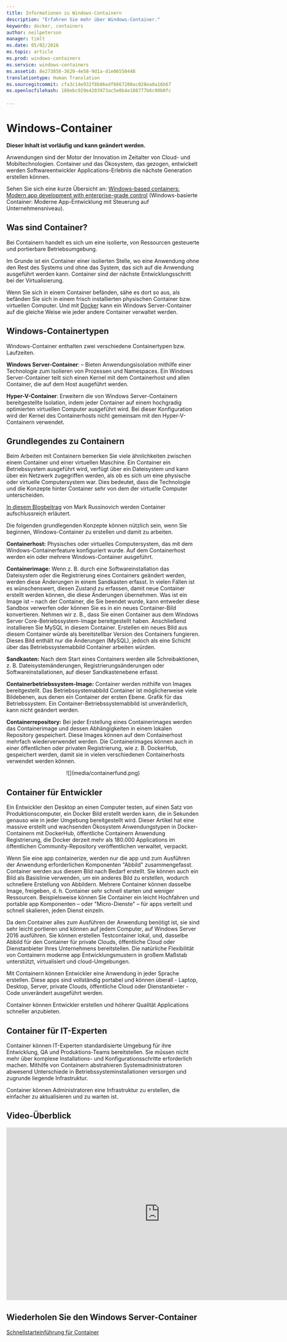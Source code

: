 ```yaml
---
title: Informationen zu Windows-Containern
description: "Erfahren Sie mehr über Windows-Container."
keywords: docker, containers
author: neilpeterson
manager: timlt
ms.date: 05/02/2016
ms.topic: article
ms.prod: windows-containers
ms.service: windows-containers
ms.assetid: 8e273856-3620-4e58-9d1a-d1e06550448
translationtype: Human Translation
ms.sourcegitcommit: cfa3c14e932f8b86edf6667200ac028ea0a16b67
ms.openlocfilehash: 180ebc929e4203973ac5e0b4e108777b6c90b0fc

---
```


# Windows-Container

**Dieser Inhalt ist vorläufig und kann geändert werden.** 

Anwendungen sind der Motor der Innovation im Zeitalter von Cloud- und Mobiltechnologien. Container und das Ökosystem, das gezogen, entwickelt werden Softwareentwickler Applications-Erlebnis die nächste Generation erstellen können.

Sehen Sie sich eine kurze Übersicht an: [Windows-based containers: Modern app development with enterprise-grade control](https://youtu.be/Ryx3o0rD5lY) (Windows-basierte Container: Moderne App-Entwicklung mit Steuerung auf Unternehmensniveau).

## Was sind Container?

Bei Containern handelt es sich um eine isolierte, von Ressourcen gesteuerte und portierbare Betriebsumgebung.

Im Grunde ist ein Container einer isolierten Stelle, wo eine Anwendung ohne den Rest des Systems und ohne das System, das sich auf die Anwendung ausgeführt werden kann. Container sind der nächste Entwicklungsschritt bei der Virtualisierung.

Wenn Sie sich in einem Container befänden, sähe es dort so aus, als befänden Sie sich in einem frisch installierten physischen Container bzw. virtuellen Computer. Und mit [Docker](https://www.docker.com/) kann ein Windows Server-Container auf die gleiche Weise wie jeder andere Container verwaltet werden.

## Windows-Containertypen

Windows-Container enthalten zwei verschiedene Containertypen bzw. Laufzeiten.

**Windows Server-Container**: – Bieten Anwendungsisolation mithilfe einer Technologie zum Isolieren von Prozessen und Namespaces. Ein Windows Server-Container teilt sich einen Kernel mit dem Containerhost und allen Container, die auf dem Host ausgeführt werden.

**Hyper-V-Container**: Erweitern die von Windows Server-Containern bereitgestellte Isolation, indem jeder Container auf einem hochgradig optimierten virtuellen Computer ausgeführt wird. Bei dieser Konfiguration wird der Kernel des Containerhosts nicht gemeinsam mit den Hyper-V-Containern verwendet.


## Grundlegendes zu Containern

Beim Arbeiten mit Containern bemerken Sie viele ähnlichkeiten zwischen einem Container und einer virtuellen Maschine. Ein Container ein Betriebssystem ausgeführt wird, verfügt über ein Dateisystem und kann über ein Netzwerk zugegriffen werden, als ob es sich um eine physische oder virtuelle Computersystem war. Dies bedeutet, dass die Technologie und die Konzepte hinter Container sehr von dem der virtuelle Computer unterscheiden.  

[In diesem Blogbeitrag](http://azure.microsoft.com/blog/2015/08/17/containers-docker-windows-and-trends/) von Mark Russinovich werden Container aufschlussreich erläutert.

Die folgenden grundlegenden Konzepte können nützlich sein, wenn Sie beginnen, Windows-Container zu erstellen und damit zu arbeiten. 

**Containerhost:** Physisches oder virtuelles Computersystem, das mit dem Windows-Containerfeature konfiguriert wurde. Auf dem Containerhost werden ein oder mehrere Windows-Container ausgeführt.

**Containerimage:** Wenn z. B. durch eine Softwareinstallation das Dateisystem oder die Registrierung eines Containers geändert werden, werden diese Änderungen in einem Sandkasten erfasst.  In vielen Fällen ist es wünschenswert, diesen Zustand zu erfassen, damit neue Container erstellt werden können, die diese Änderungen übernehmen. Was ist ein Image ist – nach der Container, die Sie beendet wurde, kann entweder diese Sandbox verwerfen oder können Sie es in ein neues Container-Bild konvertieren. Nehmen wir z. B., dass Sie einen Container aus dem Windows Server Core-Betriebssystem-Image bereitgestellt haben. Anschließend installieren Sie MySQL in diesem Container. Erstellen ein neues Bild aus diesem Container würde als bereitstellbar Version des Containers fungieren. Dieses Bild enthält nur die Änderungen (MySQL), jedoch als eine Schicht über das Betriebssystemabbild Container arbeiten würden.

**Sandkasten:** Nach dem Start eines Containers werden alle Schreibaktionen, z. B. Dateisystemänderungen, Registrierungsänderungen oder Softwareinstallationen, auf dieser Sandkastenebene erfasst.  
 
**Containerbetriebssystem-Image:** Container werden mithilfe von Images bereitgestellt. Das Betriebssystemabbild Container ist möglicherweise viele Bildebenen, aus denen ein Container der ersten Ebene. Grafik für das Betriebssystem. Ein Container-Betriebssystemabbild ist unveränderlich, kann nicht geändert werden.

**Containerrepository:** Bei jeder Erstellung eines Containerimages werden das Containerimage und dessen Abhängigkeiten in einem lokalen Repository gespeichert. Diese Images können auf dem Containerhost mehrfach wiederverwendet werden. Die Containerimages können auch in einer öffentlichen oder privaten Registrierung, wie z. B. DockerHub, gespeichert werden, damit sie in vielen verschiedenen Containerhosts verwendet werden können.

<center>![](media/containerfund.png)</center>

## Container für Entwickler

Ein Entwickler den Desktop an einen Computer testen, auf einen Satz von Produktionscomputer, ein Docker Bild erstellt werden kann, die in Sekunden genauso wie in jeder Umgebung bereitgestellt wird. Dieser Artikel hat eine massive erstellt und wachsenden Ökosystem Anwendungstypen in Docker-Containern mit DockerHub, öffentliche Containern Anwendung Registrierung, die Docker derzeit mehr als 180.000 Applications im öffentlichen Community-Repository veröffentlichen verwaltet, verpackt.  

Wenn Sie eine app containerize, werden nur die app und zum Ausführen der Anwendung erforderlichen Komponenten "Abbild" zusammengefasst. Container werden aus diesem Bild nach Bedarf erstellt. Sie können auch ein Bild als Basislinie verwenden, um ein anderes Bild zu erstellen, wodurch schnellere Erstellung von Abbildern.  Mehrere Container können dasselbe Image, freigeben, d. h. Container sehr schnell starten und weniger Ressourcen. Beispielsweise können Sie Container ein leicht Hochfahren und portable app Komponenten – oder "Micro-Dienste" – für apps verteilt und schnell skalieren, jeden Dienst einzeln.

Da dem Container alles zum Ausführen der Anwendung benötigt ist, sie sind sehr leicht portieren und können auf jedem Computer, auf Windows Server 2016 ausführen. Sie können erstellen Testcontainer lokal, und, dasselbe Abbild für den Container für private Clouds, öffentliche Cloud oder Dienstanbieter Ihres Unternehmens bereitstellen. Die natürliche Flexibilität von Containern moderne app Entwicklungsmustern in großem Maßstab unterstützt, virtualisiert und cloud-Umgebungen.

Mit Containern können Entwickler eine Anwendung in jeder Sprache erstellen. Diese apps sind vollständig portabel und können überall - Laptop, Desktop, Server, private Clouds, öffentliche Cloud oder Dienstanbieter - Code unverändert ausgeführt werden.  

Container können Entwickler erstellen und höherer Qualität Applications schneller anzubieten.

## Container für IT-Experten ##

Container können IT-Experten standardisierte Umgebung für ihre Entwicklung, QA und Produktions-Teams bereitstellen. Sie müssen nicht mehr über komplexe Installations- und Konfigurationsschritte erforderlich machen. Mithilfe von Containern abstrahieren Systemadministratoren abwesend Unterschiede in Betriebssysteminstallationen versorgen und zugrunde liegende Infrastruktur.

Container können Administratoren eine Infrastruktur zu erstellen, die einfacher zu aktualisieren und zu warten ist.

## Video-Überblick

<iframe 
src="https://channel9.msdn.com/Blogs/containers/Containers-101-with-Microsoft-and-Docker/player" width="800" height="450" allowFullScreen="true" frameBorder="0" scrolling="no"></iframe>


## Wiederholen Sie den Windows Server-Container

[Schnellstarteinführung für Container](../quick_start/quick_start.md)




<!--HONumber=Jun16_HO4-->



